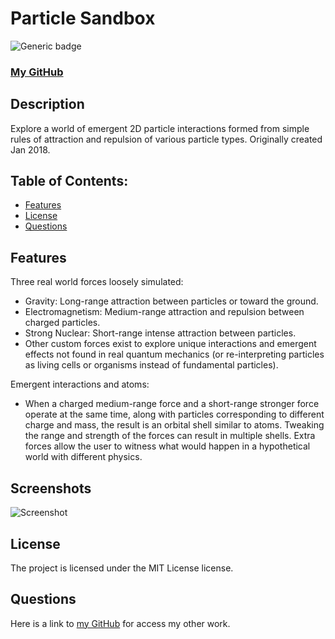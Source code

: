  
# Particle Sandbox
![Generic badge](https://img.shields.io/badge/License-MIT-blue.svg)
### [My GitHub](https://github.com/matildabrantley)
## Description
Explore a world of emergent 2D particle interactions formed from simple rules of attraction and repulsion of various particle types. Originally created Jan 2018.
## Table of Contents:
* [Features](#features)
* [License](#license)
* [Questions](#questions)

## Features 
Three real world forces loosely simulated:
* Gravity: Long-range attraction between particles or toward the ground.
* Electromagnetism: Medium-range attraction and repulsion between charged particles.
* Strong Nuclear: Short-range intense attraction between particles.
* Other custom forces exist to explore unique interactions and emergent effects not found in real quantum mechanics (or re-interpreting particles as living cells or organisms instead of fundamental particles).
 
Emergent interactions and atoms:
* When a charged medium-range force and a short-range stronger force operate at the same time, along with particles corresponding to different charge and mass, the result is an orbital shell similar to atoms. Tweaking the range and strength of the forces can result in multiple shells. Extra forces allow the user to witness what would happen in a hypothetical world with different physics.
## Screenshots
![Screenshot]()
## License
The project is licensed under the MIT License license.
## Questions
Here is a link to [my GitHub](https://github.com/matildabrantley) 
for access my other work.
